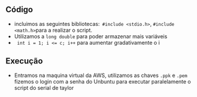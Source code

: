 ## Código
- incluimos as seguintes bibliotecas:` #include <stdio.h>`, `#include <math.h>`para a realizar o script.
- Utilizamos a `long double` para poder armazenar mais variáveis
- ` int i = 1; i <= c; i++` para aumentar gradativamente o i


## Execução

- Entramos na maquina virtual da AWS, utilizamos as chaves `.ppk` e `.pem` fizemos o login com a senha do Unbuntu para executar paralelamente o script do serial de taylor 

